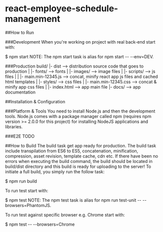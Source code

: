 # react-employee-schedule-management

##How to Run

###Development When you're working on project with real back-end start with:

$ npm start 
NOTE: The npm start task is alias for npm start -- --env=DEV. 

###Production build/
|- dist --> distribution source code that goes to production | |- fonts/ --> fonts | |- images/ --> image files | |- scripts/ --> js files | | |- main.min-12345.js --> concat, minify react app js files and cached html templates
| |- styles/ --> css files | |- main.min-12345.css --> concat & minify app css files | |- index.html --> app main file |- docs/ --> app documentation

##Installation & Configuration

###Platform & Tools You need to install Node.js and then the development tools. Node.js comes with a package manager called npm (requires npm version >= 2.0.0 for this project) for installing NodeJS applications and libraries.

###E2E TODO

##How to Build The build task get app ready for production. The build task include transpilation from ES6 to ES5, concatenation, minification, compression, asset revision, template cache, cdn etc. If there have been no errors when executing the build command, the build should be located in build/dist directory and this build is ready for uploading to the server! To initiate a full build, you simply run the follow task:

$ npm run build

To run test start with:

$ npm test
NOTE: The npm test task is alias for npm run test-unit -- --browsers=PhantomJS.

To run test against specific browser e.g. Chrome start with:

$ npm test -- --browsers=Chrome
